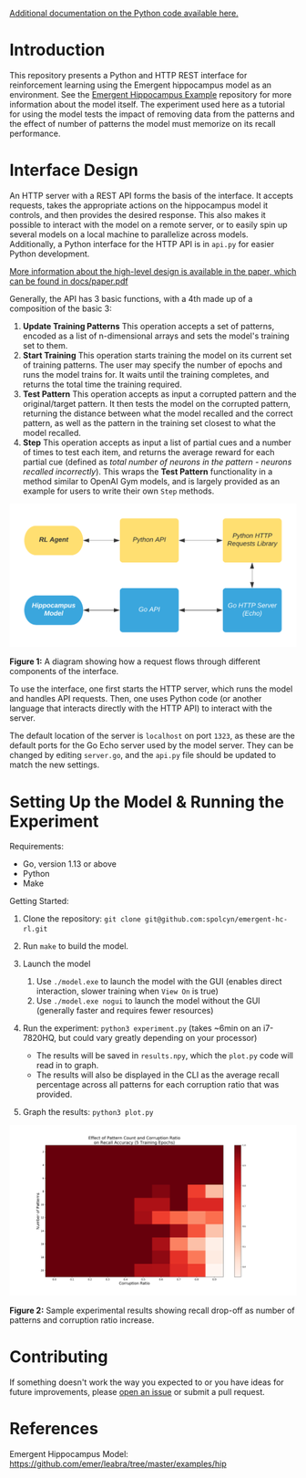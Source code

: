 [Additional documentation on the Python code available here.](https://spolcyn.github.io/emergent-hc-rl/)

# Introduction

This repository presents a Python and HTTP REST interface for reinforcement learning using the Emergent hippocampus model as an environment. 
See the [Emergent Hippocampus Example](https://github.com/emer/leabra/tree/master/examples/hip) repository for more information about the model itself. 
The experiment used here as a tutorial for using the model tests the impact of removing data from the patterns and the effect of number of patterns the model must memorize on its recall performance.


# Interface Design

An HTTP server with a REST API forms the basis of the interface.
It accepts requests, takes the appropriate actions on the hippocampus model it controls, and then provides the desired response. 
This also makes it possible to interact with the model on a remote server, or to easily spin up several models on a local machine to parallelize across models. 
Additionally, a Python interface for the HTTP API is in `api.py` for easier Python development.

[More information about the high-level design is available in the paper, which can be found in docs/paper.pdf](docs/paper.pdf)

Generally, the API has 3 basic functions, with a 4th made up of a composition of the basic 3:
1. **Update Training Patterns** This operation accepts a set of patterns, encoded as a list of n-dimensional arrays and sets the model's training set to them.
2. **Start Training** This operation starts training the model on its current set of training patterns. The user may specify the number of epochs and runs the model trains for. It waits until the training completes, and returns the total time the training required.
3. **Test Pattern** This operation accepts as input a corrupted pattern and the original/target pattern. It then tests the model on the corrupted pattern, returning the distance between what the model recalled and the correct pattern, as well as the pattern in the training set closest to what the model recalled. 
4. **Step** This operation accepts as input a list of partial cues and a number of times to test each item, and returns the average reward for each partial cue (defined as *total number of neurons in the pattern - neurons recalled incorrectly*). This wraps the **Test Pattern** functionality in a method similar to OpenAI Gym models, and is largely provided as an example for users to write their own `Step` methods.

![Example Request Path](images/request-path.png)

**Figure 1:** A diagram showing how a request flows through different components of the interface.

To use the interface, one first starts the HTTP server, which runs the model and handles API requests. Then, one uses Python code (or another language that interacts directly with the HTTP API) to interact with the server. 

The default location of the server is `localhost` on port `1323`, as these are the default ports for the Go Echo server used by the model server. They can be changed by editing `server.go`, and the `api.py` file should be updated to match the new settings.

# Setting Up the Model & Running the Experiment

Requirements:
- Go, version 1.13 or above
- Python
- Make

Getting Started:

1. Clone the repository:
`git clone git@github.com:spolcyn/emergent-hc-rl.git`

2. Run `make` to build the model.

3. Launch the model
    1. Use `./model.exe` to launch the model with the GUI (enables direct interaction, slower training when `View On` is true)
    2. Use `./model.exe nogui` to launch the model without the GUI (generally faster and requires fewer resources) 

4. Run the experiment: `python3 experiment.py` (takes ~6min on an i7-7820HQ, but could vary greatly depending on your processor)
    - The results will be saved in `results.npy`, which the `plot.py` code will read in to graph.
    - The results will also be displayed in the CLI as the average recall percentage across all patterns for each corruption ratio that was provided.
5. Graph the results: `python3 plot.py`


![Sample Results](images/sample-results.png)

**Figure 2:** Sample experimental results showing recall drop-off as number of patterns and corruption ratio increase.

# Contributing

If something doesn't work the way you expected to or you have ideas for future improvements, please [open an issue](https://github.com/spolcyn/emergent-hippocampus-RL/issues) or submit a pull request.

# References

Emergent Hippocampus Model: https://github.com/emer/leabra/tree/master/examples/hip 
